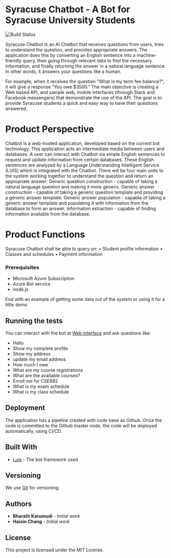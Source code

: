 # Syracuse Chatbot - A Bot for Syracuse University Students

![Build Status](https://travis-ci.org/joemccann/dillinger.svg?branch=master)

Syracuse Chatbot is an AI Chatbot that receives questions from users, tries to understand the question, and provides appropriate answers. The application does this by converting an English sentence into a machine-friendly query, then going through relevant data to find the necessary information, and finally returning the answer in a natural language sentence. In other words, it answers your questions like a human.

For example, when it receives the question "What is my term fee balance?", it will give a response “You owe $3500.” The main objective is creating a Web based API, and sample web, mobile interfaces (through Slack and Facebook messengers) that demonstrate the use of the API. The goal is to provide Syracuse students a quick and easy way to have their questions answered.

# Product Perspective
Chatbot is a web-hosted application, developed based on the current bot technology. This application acts an intermediate media between users and databases. A user can interact with Chatbot via simple English sentences to request and update information from certain databases. These English sentences are analyzed by a Language Understanding Intelligent Service (LUIS) which is integrated with the Chatbot.
There will be four main units to the system working together to understand the question and return an appropriate answer:
Generic question construction - capable of taking a natural language question and making it more generic.
Generic answer construction - capable of taking a generic question template and providing a generic answer template.
Generic answer population - capable of taking a generic answer template and populating it with information from the database to form an answer.
Information extraction - capable of finding information available from the database.

# Product Functions
Syracuse Chatbot shall be able to query on:
•	Student profile information
•	Classes and schedules
•	Payment information

### Prerequisites

* Microsoft Azure Subscription
* Azure Bot service
* node.js

End with an example of getting some data out of the system or using it for a little demo

## Running the tests

You can interact with the bot at  [Web interface](https://webchat.botframework.com/embed/CuseBots?s=YnHKNEIX7K0.ND7kctEA0qrZoLX45aWZ_mwmCIen9co6-QmnhTpYALM) and ask questions like:
* Hello
* Show my complete profile
* Show my address
* update my email address
* How much I owe
* What are my course registrations
* What are the available courses?
* Enroll me for CSE682
* What is my exam schedule
* What is my class schedule

## Deployment

The application has a pipeline created with code base as Github. Once the code is committed to the Github master node, the code will be deployed automatically, using CI/CD.

## Built With

* [Luis](https://luis.ai) - The bot framework used

## Versioning

We use [Git](http://github.com/) for versioning.

## Authors

* **Bharath Karumudi** - *Initial work*
* **Haixin Chang** - *Initial work*

## License

This project is licensed under the MIT License.
